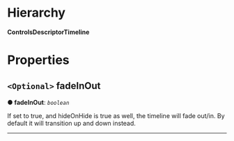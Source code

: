 

# Hierarchy

**ControlsDescriptorTimeline**

# Properties

<a id="fadeinout"></a>

## `<Optional>` fadeInOut

**● fadeInOut**: *`boolean`*

If set to true, and hideOnHide is true as well, the timeline will fade out/in. By default it will transition up and down instead.

___


